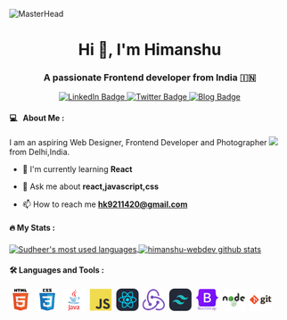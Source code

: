 ![MasterHead](https://developers.giphy.com/branch/master/static/api-512d36c09662682717108a38bbb5c57d.gif)  
<h1 align="center">Hi 👋, I'm Himanshu</h1>
<h3 align="center">A passionate Frontend developer from India 🇮🇳</h3>
<img align="right" src="https://camo.githubusercontent.com/5ddf73ad3a205111cf8c686f687fc216c2946a75005718c8da5b837ad9de78c9/68747470733a2f2f7468756d62732e6766796361742e636f6d2f4576696c4e657874446576696c666973682d736d616c6c2e676966" width="400"  alt="">

<div id="header" align="center">

  <div id="badges">
    <a href="https://www.linkedin.com/in/himanshu-1b95361b9/">
      <img src="https://img.shields.io/badge/LinkedIn-blue?style=for-the-badge&logo=linkedin&logoColor=white" alt="LinkedIn Badge"/>
    </a>
    <a href="https://twitter.com/Himansh06815543">
      <img src="https://img.shields.io/badge/Twitter-blue?style=for-the-badge&logo=twitter&logoColor=white" alt="Twitter Badge"/>
    </a>
    <a href="https://www.google.com">
      <img src="https://img.shields.io/badge/Blog-blue?style=for-the-badge&logo=blogger&logoColor=white" alt="Blog Badge"/>
    </a>
  </div>
</div>

#### 💻 &nbsp; About Me :
I am an aspiring Web Designer, Frontend Developer and Photographer <img src="https://media.giphy.com/media/WUlplcMpOCEmTGBtBW/giphy.gif" width="30"> from Delhi,India.

- 🌱 I'm currently learning **React**   

- 💬 Ask me about **react,javascript,css**

- 📫 How to reach me **hk9211420@gmail.com**

#### :fire: My Stats :
<!--- [![GitHub Streak](https://github-readme-streak-stats.herokuapp.com/?user=himanshu-webdev&)](https://git.io/streak-stats) 
 
[![Top Langs](https://github-readme-stats.vercel.app/api/top-langs/?username=himanshu&layout=compact&theme=light)](https://github.com/himanshu-webdev/github-readme-stats) -->

<a href="https://github.com/himanshu-webdev">
  <img align="center" src="https://github-readme-stats.vercel.app/api/top-langs/?username=sudheerj&theme=light&count_private=true&layout=compact" width="205" alt="Sudheer's most used languages" />
</a>
<a href="https://github.com/himanshu-webdev">
 <img align="center" src="https://github-readme-stats.vercel.app/api?username=himanshu-webdev&show_icons=true&theme=light&line_height=27&include_all_commits=true&count_private=true&hide=issues,prs,contribs" width="350" alt="himanshu-webdev github stats"/>
</a>

#### :hammer_and_wrench: Languages and Tools :
<div>
  <img src="https://raw.githubusercontent.com/devicons/devicon/6910f0503efdd315c8f9b858234310c06e04d9c0/icons/html5/html5-original-wordmark.svg" title="Html" alt="Html" width="40" height="40"/>&nbsp;
  <img src="https://raw.githubusercontent.com/devicons/devicon/6910f0503efdd315c8f9b858234310c06e04d9c0/icons/css3/css3-original-wordmark.svg" title="Css" alt="Css" width="40" height="40"/>&nbsp;
  <img src="https://github.com/devicons/devicon/blob/master/icons/java/java-original-wordmark.svg" title="Java" alt="Java" width="40" height="40"/>&nbsp;
  <img src="https://github.com/devicons/devicon/blob/master/icons/javascript/javascript-original.svg" title="JavaScript" alt="JavaScript" width="40" height="40"/>&nbsp;
  <img src="https://raw.githubusercontent.com/tandpfun/skill-icons/65dea6c4eaca7da319e552c09f4cf5a9a8dab2c8/icons/React-Dark.svg" title="React" alt="React" width="40" height="40"/>&nbsp;
  <img src="https://github.com/devicons/devicon/blob/master/icons/redux/redux-original.svg" title="Redux" alt="Redux " width="40" height="40"/>&nbsp;
  <img src="https://raw.githubusercontent.com/tandpfun/skill-icons/65dea6c4eaca7da319e552c09f4cf5a9a8dab2c8/icons/TailwindCSS-Dark.svg" title="Tailwind" alt="Tailwind " width="40" height="40"/>&nbsp;
  <img src="https://raw.githubusercontent.com/devicons/devicon/6910f0503efdd315c8f9b858234310c06e04d9c0/icons/bootstrap/bootstrap-original-wordmark.svg" title="Tailwind" alt="Redux " width="40" height="40"/>&nbsp;
  <img src="https://github.com/devicons/devicon/blob/master/icons/nodejs/nodejs-original-wordmark.svg" title="NodeJS" alt="NodeJS" width="40" height="40"/>&nbsp;
  <img src="https://github.com/devicons/devicon/blob/master/icons/git/git-original-wordmark.svg" title="Git" **alt="Git" width="40" height="40"/>
</div>
